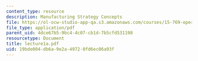 ```yaml
---
content_type: resource
description: Manufacturing Strategy Concepts
file: https://ol-ocw-studio-app-qa.s3.amazonaws.com/courses/15-769-operations-strategy-spring-2003/19bde004db6a9e2a49720fd6ec06a93f_lecture1a.pdf
file_type: application/pdf
parent_uid: 4dce67b5-9bc4-4c07-cb1d-7b5cfd531198
resourcetype: Document
title: lecture1a.pdf
uid: 19bde004-db6a-9e2a-4972-0fd6ec06a93f
---
```


